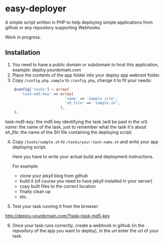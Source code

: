 easy-deployer
=============

A simple script written in PHP to help deploying simple applications from github or any repository supporting Webhooks.

Work in progress.

Installation
------------

1. You need to have a public domain or subdomain to host this application, example: deploy.yourdomain.com
2. Place the contents of the app folder into your deploy app webroot folder.
3. Copy `/config.php.sample` to `/config.php`, change it to fit your needs:

 ```php
	 $config['tasks'] = array(
		'task-md5-key' => array(
							'name' => 'Sample site',
							'sh_file' => 'sample.sh',
						  ),
	 );
 ```

 *task-md5-key*: the md5 key identifying the task (will be past in the url)
 *name*: the name of the task, just to remember what the task it's about
 *sh_file*: the name of the SH file containing the deploying script.

4. Copy `/tasks/sample.sh` to `/tasks/your-task-name.sh` and write your app deploying script.

   Here you have to write your actual build and deployment instructions. 

   For example: 
   * clone your jekyll blog from github 
   * build it (of course you need to have jekyll installed in your server) 
   * copy built files to the correct location
   * finally clean up
   * etc.

5. Test your task running it from the browser:

http://deploy.yourdomain.com/?task=task-md5-key

6. Once your task runs correctly, create a webhook in github (in the repository of the app you want to deploy), in the url enter the url of your task.

